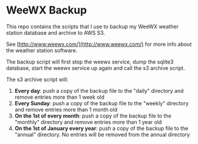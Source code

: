 # WeeWX Backup

This repo contains the scripts that I use to backup my WeeWX weather station database and archive to AWS S3.

See [http://www.weewx.com/](http://www.weewx.com/) for more info about the weather station software.

The backup script will first stop the weewx service, dump the sqlite3 database, start the weewx service up again and call the s3 archive script.

The s3 archive script will:
1. **Every day**: push a copy of the backup file to the "daily" directory and remove entries more than 1 week old  
1. **Every Sunday**: push a copy of the backup file to the "weekly" directory and remove entries more than 1 month old  
1. **On the 1st of every month**: push a copy of the backup file to the "monthly" directory and remove entries more than 1 year old  
1. **On the 1st of January every year**: push a copy of the backup file to the "annual" directory.  No entries will be removed from the annual directory  


